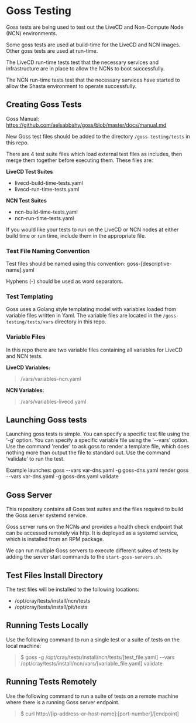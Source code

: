 # Goss Testing
Goss tests are being used to test out the LiveCD and Non-Compute Node (NCN) environments.

Some goss tests are used at build-time for the LiveCD and NCN images. Other goss tests
are used at run-time. 

The LiveCD run-time tests test that the necessary services and infrastructure
are in place to allow the NCNs to boot successfully.

The NCN run-time tests test that the necessary services have started to allow the
Shasta environment to operate successfully.

## Creating Goss Tests

Goss Manual: https://github.com/aelsabbahy/goss/blob/master/docs/manual.md

New Goss test files should be added to the directory `/goss-testing/tests` in this repo.

There are 4 test suite files which load external test files as includes, then merge them together before 
executing them. These files are:

**LiveCD Test Suites**
- livecd-build-time-tests.yaml
- livecd-run-time-tests.yaml

**NCN Test Suites**
- ncn-build-time-tests.yaml
- ncn-run-time-tests.yaml

If you would like your tests to run on the LiveCD or NCN nodes at either build time or run time, include
them in the appropriate file.

### Test File Naming Convention

Test files should be named using this convention: goss-[descriptive-name].yaml

Hyphens (-) should be used as word separators.

### Test Templating

Goss uses a Golang style templating model with variables loaded from variable files written
in Yaml. The variable files are located in the `/goss-testing/tests/vars` directory in this repo.

### Variable Files

In this repo there are two variable files containing all variables for LiveCD and NCN tests.

**LiveCD Variables:**
> /vars/variables-ncn.yaml

**NCN Variables:**
> /vars/variables-livecd.yaml

## Launching Goss tests
Launching goss tests is simple. 
You can specify a specific test file using the '-g' option.
You can specify a specific variable file using the '--vars' option.
Use the command 'render' to ask goss to render a template file, which does 
nothing more than output the file to standard out.
Use the command 'validate' to run the test.

Example launches:
goss --vars var-dns.yaml -g goss-dns.yaml render
goss --vars var-dns.yaml -g goss-dns.yaml validate

## Goss Server

This repository contains all Goss test suites and the files required to build the Goss server systemd service. 

Goss server runs on the NCNs and provides a health check endpoint that can be accessed remotely via http. It is deployed as a systemd service, which is installed from an RPM package.

We can run multiple Goss servers to execute different suites of tests by adding the server start commands to the `start-goss-servers.sh`.

## Test Files Install Directory

The test files will be installed to the following locations:

- /opt/cray/tests/install/ncn/tests
- /opt/cray/tests/install/pit/tests

## Running Tests Locally

Use the following command to run a single test or a suite of tests on the local machine:

> $ goss -g /opt/cray/tests/install/ncn/tests/[test_file.yaml] --vars /opt/cray/tests/install/ncn/vars/[variable_file.yaml] validate

## Running Tests Remotely

Use the following command to run a suite of tests on a remote machine where there is a running Goss server endpoint.

> $ curl http://[ip-address-or-host-name]:[port-number]/[endpoint]